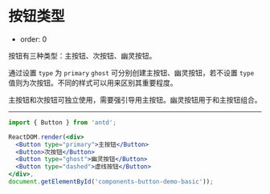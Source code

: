 # 按钮类型

- order: 0

按钮有三种类型：主按钮、次按钮、幽灵按钮。

通过设置 `type` 为 `primary` `ghost` 可分别创建主按钮、幽灵按钮，若不设置 `type` 值则为次按钮。不同的样式可以用来区别其重要程度。

主按钮和次按钮可独立使用，需要强引导用主按钮。幽灵按钮用于和主按钮组合。

---

````jsx
import { Button } from 'antd';

ReactDOM.render(<div>
  <Button type="primary">主按钮</Button>
  <Button>次按钮</Button>
  <Button type="ghost">幽灵按钮</Button>
  <Button type="dashed">虚线按钮</Button>
</div>,
document.getElementById('components-button-demo-basic'));
````

<style>
#components-button-demo-basic .ant-btn {
  margin-right: 8px;
  margin-bottom: 12px;
}
</style>
